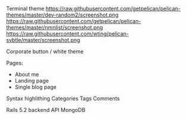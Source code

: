 Terminal theme
https://raw.githubusercontent.com/getpelican/pelican-themes/master/dev-random2/screenshot.png
https://raw.githubusercontent.com/getpelican/pelican-themes/master/nmnlist/screenshot.png
https://raw.githubusercontent.com/wting/pelican-svbtle/master/screenshot.png


Corporate button / white theme

Pages:
  - About me
  - Landing page
  - Single blog page

Syntax highlithing
Categories
Tags
Comments

Rails 5.2 backend API
MongoDB
